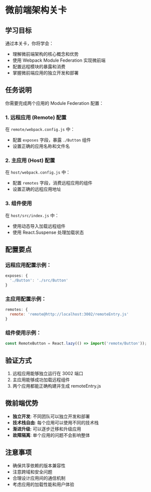 # 微前端架构关卡

## 学习目标

通过本关卡，你将学会：
- 理解微前端架构的核心概念和优势
- 使用 Webpack Module Federation 实现微前端
- 配置远程模块的暴露和消费
- 掌握微前端应用的独立开发和部署

## 任务说明

你需要完成两个应用的 Module Federation 配置：

### 1. 远程应用 (Remote) 配置
在 `remote/webpack.config.js` 中：
- 配置 `exposes` 字段，暴露 `./Button` 组件
- 设置正确的应用名称和文件名

### 2. 主应用 (Host) 配置  
在 `host/webpack.config.js` 中：
- 配置 `remotes` 字段，消费远程应用的组件
- 设置正确的远程应用地址

### 3. 组件使用
在 `host/src/index.js` 中：
- 使用动态导入加载远程组件
- 使用 React.Suspense 处理加载状态

## 配置要点

### 远程应用配置示例：
```javascript
exposes: {
  './Button': './src/Button'
}
```

### 主应用配置示例：
```javascript
remotes: {
  remote: 'remote@http://localhost:3002/remoteEntry.js'
}
```

### 组件使用示例：
```javascript
const RemoteButton = React.lazy(() => import('remote/Button'));
```

## 验证方式

1. 远程应用能够独立运行在 3002 端口
2. 主应用能够成功加载远程组件
3. 两个应用都能正确构建并生成 remoteEntry.js

## 微前端优势

- **独立开发**: 不同团队可以独立开发和部署
- **技术栈自由**: 每个应用可以使用不同的技术栈
- **渐进升级**: 可以逐步迁移和升级应用
- **故障隔离**: 单个应用的问题不会影响整体

## 注意事项

- 确保共享依赖的版本兼容性
- 注意跨域和安全问题
- 合理设计应用间的通信机制
- 考虑应用的加载性能和用户体验